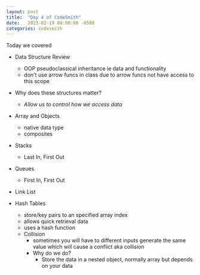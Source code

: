 ```yaml
---
layout: post
title:  "Day 4 of CodeSmith"
date:   2023-02-19 08:00:00 -0500
categories: codesmith
---
```


Today we covered
- Data Structure Review
  - OOP pseudoclassical inheritance ie data and functionality
  - don't use arrow funcs in class due to arrow funcs not have access to this scope

- Why does these structures matter?
  - *Allow us to control how we access data*
- Array and Objects
  - native data type
  - composites
- Stacks
  - Last In, First Out
- Queues
  - First In, First Out
- Link List
- Hash Tables
  - store/key pairs to an specified array index
  - allows quick retrieval data
  - uses a hash function
  - Collision
    - sometimes you will have to different inputs generate the same value which will cause a conflict aka collision
    - Why do we do?
      - Store the data in a nested object, normally array but depends on your data
